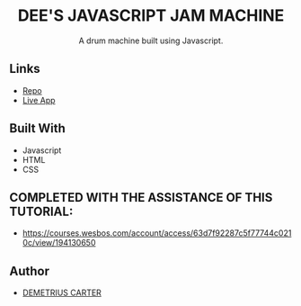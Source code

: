 <h1 align="center">DEE'S JAVASCRIPT JAM MACHINE</h1>

 <p align="center">A drum machine built using Javascript.</p>

 ## Links

 - [Repo](https://github.com/DEMETRIUSCARTER/Jam-machine-JVS30-DAY-1)
 - [Live App](https://demetriuscarter.github.io/Jam-machine-JVS30-DAY-1/)

 ## Built With

 - Javascript
 - HTML
 - CSS
 
 ## COMPLETED WITH THE ASSISTANCE OF THIS TUTORIAL:
 - https://courses.wesbos.com/account/access/63d7f92287c5f77744c0210c/view/194130650
 
 ## Author

 - [DEMETRIUS CARTER](https://github.com/DEMETRIUSCARTER)
